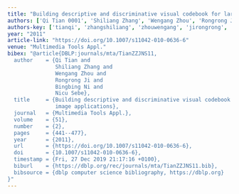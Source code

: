 ```yaml
---
title: "Building descriptive and discriminative visual codebook for large-scale image applications"
authors: ['Qi Tian 0001', 'Shiliang Zhang', 'Wengang Zhou', 'Rongrong Ji', 'Bingbing Ni', 'Nicu Sebe']
authors-key: ['tianqi', 'zhangshiliang', 'zhouwengang', 'jirongrong', 'nibingbing', 'sebenicu']
year: "2011"
article-link: "https://doi.org/10.1007/s11042-010-0636-6"
venue: "Multimedia Tools Appl."
bibex: "@article{DBLP:journals/mta/TianZZJNS11,
  author    = {Qi Tian and
               Shiliang Zhang and
               Wengang Zhou and
               Rongrong Ji and
               Bingbing Ni and
               Nicu Sebe},
  title     = {Building descriptive and discriminative visual codebook for large-scale
               image applications},
  journal   = {Multimedia Tools Appl.},
  volume    = {51},
  number    = {2},
  pages     = {441--477},
  year      = {2011},
  url       = {https://doi.org/10.1007/s11042-010-0636-6},
  doi       = {10.1007/s11042-010-0636-6},
  timestamp = {Fri, 27 Dec 2019 21:17:16 +0100},
  biburl    = {https://dblp.org/rec/journals/mta/TianZZJNS11.bib},
  bibsource = {dblp computer science bibliography, https://dblp.org}
}"
---
```

